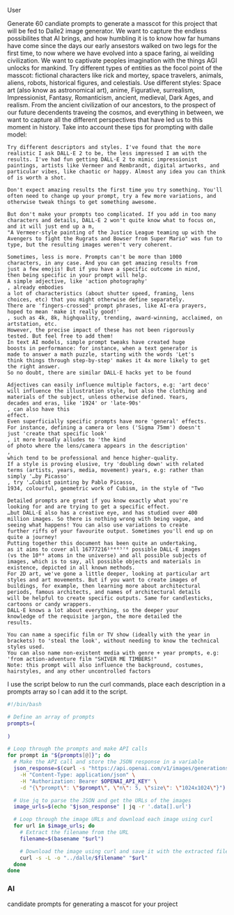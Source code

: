 User

Generate 60 candiate prompts to generate a masscot for this project that will be fed to Dalle2 image generator. We want to capture the endless possibilites that AI brings, and how humbling it is to know how far humans have come since the days our early ansestors walked on two legs for the first time, to now where we have evolved into a space faring, ai weilding civilization. We want to captivate peoples imagination with the things AGI unlocks for mankind. Try different types of entities as the focol point of the masscot: fictional characters like rick and mortey, space travelers, animals, aliens, robots, historical figures, and celestials. Use different styles: Space art (also know as astronomical art), anime, Figurative, surrealism, Impressionist, Fantasy, Romanticism, ancient, medieval, Dark Ages, and realism. From the ancient civilization of our ancestors, to the prospect of our future decendents traveing the cosmos, and everything in between, we want to capture all the different perspectives that have led us to this moment in history. Take into account these tips for prompting with dalle model:


```tips
Try different descriptors and styles. I've found that the more realistic I ask DALL·E 2 to be, the less impressed I am with the results. I've had fun getting DALL·E 2 to mimic impressionist paintings, artists like Vermeer and Rembrandt, digital artworks, and particular vibes, like chaotic or happy. Almost any idea you can think of is worth a shot. 

Don't expect amazing results the first time you try something. You'll often need to change up your prompt, try a few more variations, and otherwise tweak things to get something awesome. 

But don't make your prompts too complicated. If you add in too many characters and details, DALL·E 2 won't quite know what to focus on, and it will just end up a m,
"A Vermeer-style painting of the Justice League teaming up with the Avengers to fight the Rugrats and Bowser from Super Mario" was fun to type, but the resulting images weren't very coherent.

Sometimes, less is more. Prompts can't be more than 1000
characters, in any case. And you can get amazing results from
just a few emojis! But if you have a specific outcome in mind,
then being specific in your prompt will help.
A simple adjective, like 'action photography'
, already embodies
a lot of characteristics (about shutter speed, framing, lens
choices, etc) that you might otherwise define separately.
There are 'fingers-crossed' prompt phrases, like AI-era prayers,
hoped to mean 'make it really good!'
, such as 4k, 8k, highquality, trending, award-winning, acclaimed, on artstation, etc.
However, the precise impact of these has not been rigorously
tested. But feel free to add them!
In text AI models, simple prompt tweaks have created huge
boosts in performance: for instance, when a text generator is
made to answer a math puzzle, starting with the words 'Let's
think things through step-by-step' makes it 4x more likely to get
the right answer.
So no doubt, there are similar DALL·E hacks yet to be found

Adjectives can easily influence multiple factors, e.g: 'art deco'
will influence the illustration style, but also the clothing and
materials of the subject, unless otherwise defined. Years,
decades and eras, like '1924' or 'late-90s'
, can also have this
effect.
Even superficially specific prompts have more 'general' effects.
For instance, defining a camera or lens ('Sigma 75mm') doesn't
just 'create that specific look'
, it more broadly alludes to 'the kind
of photo where the lens/camera appears in the description'
,
which tend to be professional and hence higher-quality.
If a style is proving elusive, try 'doubling down' with related
terms (artists, years, media, movement) years, e.g: rather than
simply '…by Picasso'
, try '…Cubist painting by Pablo Picasso,
1934, colourful, geometric work of Cubism, in the style of "Two

Detailed prompts are great if you know exactly what you're
looking for and are trying to get a specific effect.
…but DALL·E also has a creative eye, and has studied over 400
million images. So there is nothing wrong with being vague, and
seeing what happens! You can also use variations to create
further riffs of your favourite output. Sometimes you'll end up on
quite a journey!
Putting together this document has been quite an undertaking,
as it aims to cover all 16777216¹⁰⁴⁸⁵⁷⁶ possible DALL·E images
(vs the 10⁸⁰ atoms in the universe) and all possible subjects of
images, which is to say, all possible objects and materials in
existence, depicted in all known methods.
For 2D art, we've gone a little deeper, looking at particular art
styles and art movements. But if you want to create images of
buildings, for example, then learning more about architectural
periods, famous architects, and names of architectural details
will be helpful to create specific outputs. Same for candlesticks,
cartoons or candy wrappers.
DALL·E knows a lot about everything, so the deeper your
knowledge of the requisite jargon, the more detailed the
results.

You can name a specific film or TV show (ideally with the year in brackets) to 'steal the look', without needing to know the technical styles used.
You can also name non-existent media with genre + year prompts, e.g: 'from action-adventure film "SHIVER ME TIMBERS!"
Note: this prompt will also influence the background, costumes, hairstyles, and any other uncontrolled factors
```

I use the script below to run the curl commands, place each description in a prompts array so I can add it to the script.

```sh
#!/bin/bash

# Define an array of prompts
prompts=(
  
)

# Loop through the prompts and make API calls
for prompt in "${prompts[@]}"; do
  # Make the API call and store the JSON response in a variable
  json_response=$(curl -s "https://api.openai.com/v1/images/generations" \
    -H "Content-Type: application/json" \
    -H "Authorization: Bearer $OPENAI_API_KEY" \
    -d "{\"prompt\": \"$prompt\", \"n\": 5, \"size\": \"1024x1024\"}")

  # Use jq to parse the JSON and get the URLs of the images
  image_urls=$(echo "$json_response" | jq -r '.data[].url')

  # Loop through the image URLs and download each image using curl
  for url in $image_urls; do
    # Extract the filename from the URL
    filename=$(basename "$url")

    # Download the image using curl and save it with the extracted filename
    curl -s -L -o "../dalle/$filename" "$url"
  done
done
```

### AI

candidate prompts for generating a mascot for your project
